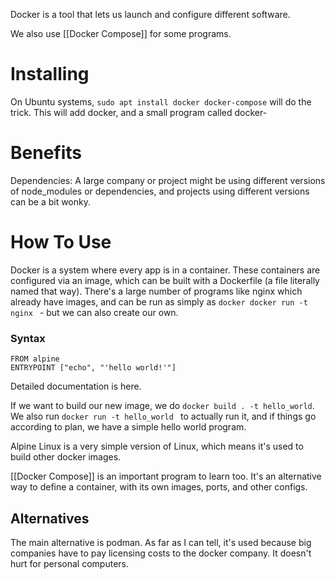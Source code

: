 Docker is a tool that lets us launch and configure different software. 

We also use [[Docker Compose]] for some programs.

# Installing
On Ubuntu systems, `sudo apt install docker docker-compose` will do the trick. This will add docker, and a small program called docker-

# Benefits
Dependencies: A large company or project might be using different versions of node_modules or dependencies, and projects using different versions can be a bit wonky.

# How To Use
Docker is a system where every app is in a container. These containers are configured via an image, which can be built with a Dockerfile (a file literally named that way). There's a large number of programs like nginx which already have images, and can be run as simply as `docker docker run -t nginx ` -  but we can also create our own.

### Syntax
```
FROM alpine
ENTRYPOINT ["echo", "'hello world!'"]
```
Detailed documentation is here.

If we want to build our new image, we do `docker build . -t hello_world`. We also run `docker run -t hello_world ` to actually run it, and if things go according to plan, we have a simple hello world program.

Alpine Linux is a very simple version of Linux, which means it's used to build other docker images. 

[[Docker Compose]] is an important program to learn too. It's an alternative way to define a container, with its own images, ports, and other configs.

## Alternatives
The main alternative is podman. As far as I can tell, it's used because big companies have to pay licensing costs to the docker company. It doesn't hurt for personal computers.